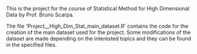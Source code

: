 This is the project for the course of Statistical Method for High Dimensional Data by Prof. Bruno Scarpa. 

The file 'Project__High_Dim_Stat_main_dataset.R' contains the code for the creation of the main dataset used for the project. Some modifications of the dataset are made depending on the interested topics and they can be found in the specified files.

